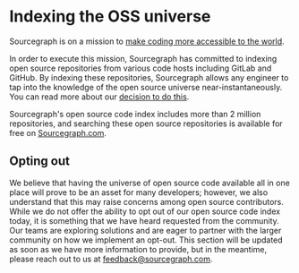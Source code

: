 # Indexing the OSS universe

Sourcegraph is on a mission to [make coding more accessible to the world](https://handbook.sourcegraph.com/company/strategy).

In order to execute this mission, Sourcegraph has committed to indexing open source repositories from various code hosts including GitLab and GitHub. By indexing these repositories, Sourcegraph allows any engineer to tap into the knowledge of the open source universe near-instantaneously. You can read more about our [decision to do this](https://about.sourcegraph.com/blog/indexing-the-oss-universe-update-more-code-hosts/).

Sourcegraph's open source code index includes more than 2 million repositories, and searching these open source repositories is available for free on [Sourcegraph.com](https://sourcegraph.com/search). 

## Opting out

We believe that having the universe of open source code available all in one place will prove to be an asset for many developers; however, we also understand that this may raise concerns among open source contributors. While we do not offer the ability to opt out of our open source code index today, it is something that we have heard requested from the community. Our teams are exploring solutions and are eager to partner with the larger community on how we implement an opt-out. This section will be updated as soon as we have more information to provide, but in the meantime, please reach out to us at [feedback@sourcegraph.com](mailto:feedback@sourcegraph.com).
